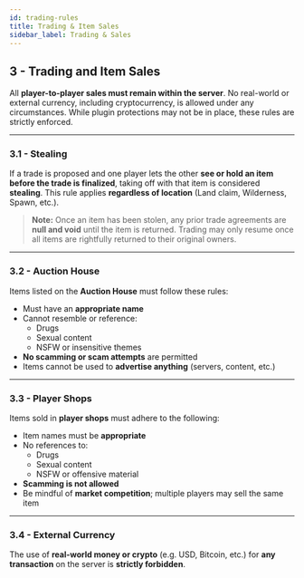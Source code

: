 ```yaml
---
id: trading-rules
title: Trading & Item Sales
sidebar_label: Trading & Sales
---
```


## 3 - Trading and Item Sales

All **player-to-player sales must remain within the server**. No real-world or external currency, including cryptocurrency, is allowed under any circumstances. While plugin protections may not be in place, these rules are strictly enforced.

---

### 3.1 - Stealing

If a trade is proposed and one player lets the other **see or hold an item before the trade is finalized**, taking off with that item is considered **stealing**. This rule applies **regardless of location** (Land claim, Wilderness, Spawn, etc.).

> **Note:** Once an item has been stolen, any prior trade agreements are **null and void** until the item is returned. Trading may only resume once all items are rightfully returned to their original owners.

---

### 3.2 - Auction House

Items listed on the **Auction House** must follow these rules:

- Must have an **appropriate name**
- Cannot resemble or reference:
  - Drugs
  - Sexual content
  - NSFW or insensitive themes
- **No scamming or scam attempts** are permitted
- Items cannot be used to **advertise anything** (servers, content, etc.)

---

### 3.3 - Player Shops

Items sold in **player shops** must adhere to the following:

- Item names must be **appropriate**
- No references to:
  - Drugs
  - Sexual content
  - NSFW or offensive material
- **Scamming is not allowed**
- Be mindful of **market competition**; multiple players may sell the same item

---

### 3.4 - External Currency

The use of **real-world money or crypto** (e.g. USD, Bitcoin, etc.) for **any transaction** on the server is **strictly forbidden**.
